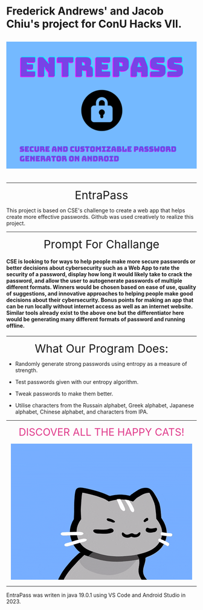 # Frederick Andrews' and Jacob Chiu's project for ConU Hacks VII.

<div align="center"style="font-size:30px;">

![Entrepass Logo](/Assets/logo.png "Entrepass logo")

</div>

---

<div align="center"style="font-size:30px;">
  EntraPass
</div>

This project is based on CSE's challenge to create a web app that helps create more effective passwords. Github was used creatively to realize this project.

---

<div align="center"style="font-size:30px;">
  Prompt For Challange
</div>

#### CSE is looking to for ways to help people make more secure passwords or better decisions about cybersecurity such as a Web App to rate the security of a password, display how long it would likely take to crack the password, and allow the user to autogenerate passwords of multiple different formats. Winners would be chosen based on ease of use, quality of suggestions, and innovative approaches to helping people make good decisions about their cybersecurity. Bonus points for making an app that can be run locally without internet access as well as an internet website. Similar tools already exist to the above one but the differentiator here would be generating many different formats of password and running offline.

---

<div align="center"style="font-size:30px;">
  What Our Program Does:
</div>

- Randomly generate strong passwords using entropy as a measure of strength.

- Test passwords given with our entropy algorithm.

- Tweak passwords to make them better.

- Utilise characters from the Russain alphabet, Greek alphabet, Japanese alphabet, Chinese alphabet, and characters from IPA.


---

<div align="center"style="color:#E03B8B;font-size:27px;">
  DISCOVER ALL THE HAPPY CATS!

</div>

<p align="center">
  <img src="Assets/Cat.gif" alt="">
</p>

---

EntraPass was writen in java 19.0.1 using VS Code and Android Studio in 2023.